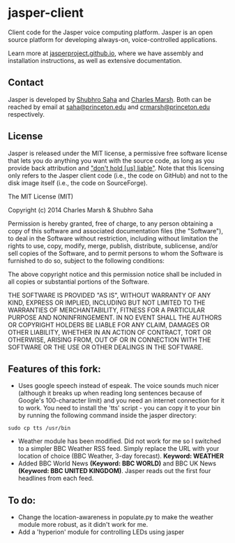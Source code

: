 jasper-client
=============

Client code for the Jasper voice computing platform. Jasper is an open source platform for developing always-on, voice-controlled applications.

Learn more at [jasperproject.github.io](http://jasperproject.github.io/), where we have assembly and installation instructions, as well as extensive documentation.

## Contact

Jasper is developed by [Shubhro Saha](http://www.princeton.edu/~saha/) and [Charles Marsh](http://www.princeton.edu/~crmarsh/). Both can be reached by email at [saha@princeton.edu](mailto:saha@princeton.edu) and [crmarsh@princeton.edu](mailto:crmarsh@princeton.edu) respectively.

## License

Jasper is released under the MIT license, a permissive free software license that lets you do anything you want with the source code, as long as you provide back attribution and ["don't hold \[us\] liable"](http://choosealicense.com). Note that this licensing only refers to the Jasper client code (i.e.,  the code on GitHub) and not to the disk image itself (i.e., the code on SourceForge).

The MIT License (MIT)

Copyright (c) 2014 Charles Marsh & Shubhro Saha

Permission is hereby granted, free of charge, to any person obtaining a copy
of this software and associated documentation files (the "Software"), to deal
in the Software without restriction, including without limitation the rights
to use, copy, modify, merge, publish, distribute, sublicense, and/or sell
copies of the Software, and to permit persons to whom the Software is
furnished to do so, subject to the following conditions:

The above copyright notice and this permission notice shall be included in all
copies or substantial portions of the Software.

THE SOFTWARE IS PROVIDED "AS IS", WITHOUT WARRANTY OF ANY KIND, EXPRESS OR
IMPLIED, INCLUDING BUT NOT LIMITED TO THE WARRANTIES OF MERCHANTABILITY,
FITNESS FOR A PARTICULAR PURPOSE AND NONINFRINGEMENT. IN NO EVENT SHALL THE
AUTHORS OR COPYRIGHT HOLDERS BE LIABLE FOR ANY CLAIM, DAMAGES OR OTHER
LIABILITY, WHETHER IN AN ACTION OF CONTRACT, TORT OR OTHERWISE, ARISING FROM,
OUT OF OR IN CONNECTION WITH THE SOFTWARE OR THE USE OR OTHER DEALINGS IN THE
SOFTWARE.

## Features of this fork:
* Uses google speech instead of espeak. The voice sounds much nicer (although it breaks up when reading long sentences because of Google's 100-character limit) and you need an internet connection for it to work. You need to install the 'tts' script - you can copy it to your bin by running the following command inside the jasper directory:

```
sudo cp tts /usr/bin
```

* Weather module has been modified. Did not work for me so I switched to a simpler BBC Weather RSS feed. Simply replace the URL with your location of choice (BBC Weather, 3-day forecast). **Keyword: WEATHER**
* Added BBC World News **(Keyword: BBC WORLD)** and BBC UK News **(Keyword: BBC UNITED KINGDOM)**. Jasper reads out the first four headlines from each feed.

## To do:
* Change the location-awareness in populate.py to make the weather module more robust, as it didn't work for me.
* Add a 'hyperion' module for controlling LEDs using jasper
